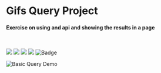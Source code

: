 # Gifs Query Project

#### Exercise on using and api and showing the results in a page

<br/>

![](https://img.shields.io/badge/Rails-6.0.3.4-informational?style=flat&logo=<LOGO_NAME>&logoColor=white&color=2bbc8a)    ![](https://img.shields.io/badge/Ruby-2.5.3-informational?style=flat&logo=<LOGO_NAME>&logoColor=white&color=2bbc8a)  ![](https://img.shields.io/badge/Code-HTML-informational?style=flat&logo=<LOGO_NAME>&logoColor=white&color=1e90ff) ![](https://img.shields.io/badge/Code-CSS-informational?style=flat&logo=<LOGO_NAME>&logoColor=white&color=1e90ff) 
 ![Badge](https://marcgrimme.github.io/simplecov-small-badge/badges/coverage_badge_total.svg)


![Basic Query Demo](gifapp.gif)